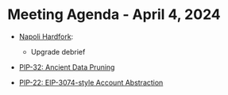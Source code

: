 # Meeting Agenda - April 4, 2024

* [Napoli Hardfork](https://github.com/maticnetwork/Polygon-Improvement-Proposals/blob/main/PIPs/PIP-33.md):

  * Upgrade debrief 

* [PIP-32: Ancient Data Pruning](https://github.com/maticnetwork/Polygon-Improvement-Proposals/blob/main/PIPs/PIP-32.md)

* [PIP-22: EIP-3074-style Account Abstraction](https://github.com/maticnetwork/Polygon-Improvement-Proposals/blob/main/PIPs/PIP-22.md)
